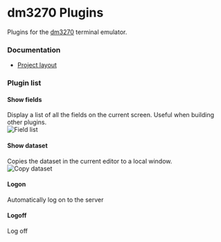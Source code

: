 # dm3270 Plugins
Plugins for the [dm3270](https://github.com/dmolony/dm3270/) terminal emulator.

### Documentation
* [Project layout](resources/structure.md)

### Plugin list
#### Show fields
Display a list of all the fields on the current screen. Useful when building other plugins.  
![Field list](resources/fields.png?raw=true "Field list")
#### Show dataset
Copies the dataset in the current editor to a local window.  
![Copy dataset](resources/dataset.png?raw=true "Copy dataset")
#### Logon
Automatically log on to the server
#### Logoff
Log off
